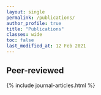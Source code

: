 ```yaml
---
layout: single
permalink: /publications/
author_profile: true
title: "Publications"
classes: wide
toc: false
last_modified_at: 12 Feb 2021
---
```


## Peer-reviewed

{% include journal-articles.html %}

